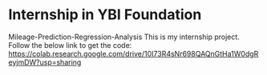 # Internship in YBI Foundation 
Mileage-Prediction-Regression-Analysis
This is my internship project. Follow the below link to get the code:
https://colab.research.google.com/drive/10I73R4sNr698QAQnGtHa1W0dgReyjmDW?usp=sharing
